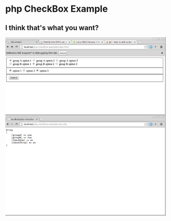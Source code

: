 # php CheckBox Example
## I think that's what you want?
![screenshot](/screenshot.png "why need a title")